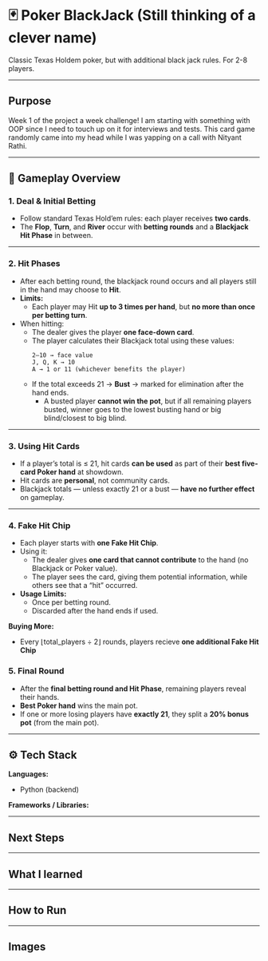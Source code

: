 # 🃏 Poker BlackJack (Still thinking of a clever name)

Classic Texas Holdem poker, but with additional black jack rules. For 2-8 players.

---
## Purpose

Week 1 of the project a week challenge! I am starting with something with OOP since I need to touch up on it for interviews and tests. This card game randomly came into my head while I was yapping on a call with Nityant Rathi.

---

## 🔄 Gameplay Overview

### 1. Deal & Initial Betting
- Follow standard Texas Hold’em rules: each player receives **two cards**.  
- The **Flop**, **Turn**, and **River** occur with **betting rounds** and a **Blackjack Hit Phase** in between.

---

### 2. Hit Phases
- After each betting round, the blackjack round occurs and all players still in the hand may choose to **Hit**.  
- **Limits:**  
  - Each player may Hit **up to 3 times per hand**, but **no more than once per betting turn**.  
- When hitting:  
  - The dealer gives the player **one face-down card**.  
  - The player calculates their Blackjack total using these values:  
    ```
    2–10 → face value
    J, Q, K → 10
    A → 1 or 11 (whichever benefits the player)
    ```
  - If the total exceeds 21 → **Bust** → marked for elimination after the hand ends.  
    - A busted player **cannot win the pot**, but if all remaining players busted, winner goes to the lowest busting hand or big blind/closest to big blind.

---

### 3. Using Hit Cards
- If a player’s total is ≤ 21, hit cards **can be used** as part of their **best five-card Poker hand** at showdown.  
- Hit cards are **personal**, not community cards.  
- Blackjack totals — unless exactly 21 or a bust — **have no further effect** on gameplay.

---

### 4. Fake Hit Chip
- Each player starts with **one Fake Hit Chip**.  
- Using it:  
  - The dealer gives **one card that cannot contribute** to the hand (no Blackjack or Poker value).  
  - The player sees the card, giving them potential information, while others see that a “hit” occurred.  
- **Usage Limits:**  
  - Once per betting round.  
  - Discarded after the hand ends if used.  

**Buying More:**  
- Every ⌊total_players ÷ 2⌋ rounds, players recieve **one additional Fake Hit Chip**

### 5. Final Round
- After the **final betting round and Hit Phase**, remaining players reveal their hands.  
- **Best Poker hand** wins the main pot.  
- If one or more losing players have **exactly 21**, they split a **20% bonus pot** (from the main pot).

---

## ⚙️ Tech Stack

**Languages:**  
- Python (backend)

**Frameworks / Libraries:**  


---

## Next Steps

---

## What I learned

---

## How to Run


---

## Images



